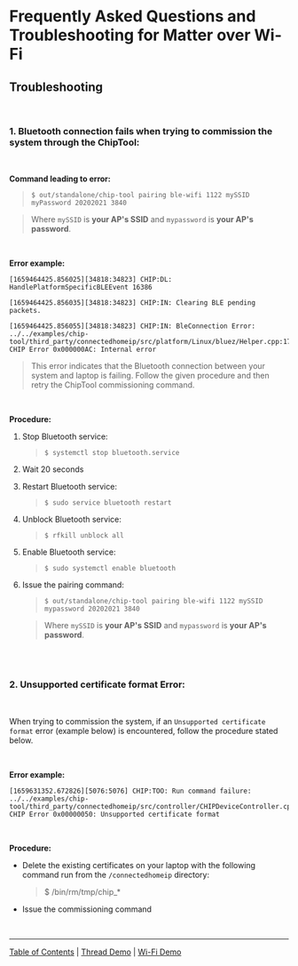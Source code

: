 # Frequently Asked Questions and Troubleshooting for Matter over Wi-Fi

## Troubleshooting

<br>

### 1. Bluetooth connection fails when trying to commission the system through the ChipTool:

<br>

**Command leading to error:**

> `$ out/standalone/chip-tool pairing ble-wifi 1122 mySSID myPassword 20202021 3840`

> Where `mySSID` is **your AP's SSID** and `mypassword` is **your AP's
> password**.

<br>

**Error example:**

    [1659464425.856025][34818:34823] CHIP:DL: HandlePlatformSpecificBLEEvent 16386

    [1659464425.856035][34818:34823] CHIP:IN: Clearing BLE pending packets.

    [1659464425.856055][34818:34823] CHIP:IN: BleConnection Error: ../../examples/chip-tool/third_party/connectedhomeip/src/platform/Linux/bluez/Helper.cpp:1775: CHIP Error 0x000000AC: Internal error

> This error indicates that the Bluetooth connection between your system and
> laptop is failing. Follow the given procedure and then retry the ChipTool
> commissioning command.

<br>

**Procedure:**

1. Stop Bluetooth service:
    > `$ systemctl stop bluetooth.service`
2. Wait 20 seconds
3. Restart Bluetooth service:
    > `$ sudo service bluetooth restart`
4. Unblock Bluetooth service:
    > `$ rfkill unblock all`
5. Enable Bluetooth service:
    > `$ sudo systemctl enable bluetooth`
6. Issue the pairing command:

    > `$ out/standalone/chip-tool pairing ble-wifi 1122 mySSID mypassword 20202021 3840`
    > <br>

    > Where `mySSID` is **your AP's SSID** and `mypassword` is **your AP's
    > password**.

<br> <br>

### 2. Unsupported certificate format Error:

<br>

When trying to commission the system, if an `Unsupported certificate format`
error (example below) is encountered, follow the procedure stated below.

<br>

**Error example:**

    [1659631352.672826][5076:5076] CHIP:TOO: Run command failure: ../../examples/chip-tool/third_party/connectedhomeip/src/controller/CHIPDeviceController.cpp:1275: CHIP Error 0x00000050: Unsupported certificate format

<br>

**Procedure:**

-   Delete the existing certificates on your laptop with the following command
    run from the `/connectedhomeip` directory:

    > $ /bin/rm/tmp/chip\_\*

-   Issue the commissioning command

<br>

---

[Table of Contents](../README.md) | [Thread Demo](../thread/DEMO_OVERVIEW.md) |
[Wi-Fi Demo](./DEMO_OVERVIEW.md)
